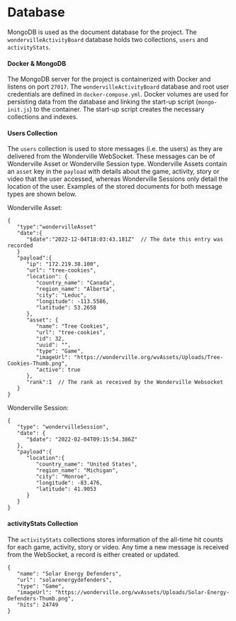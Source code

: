 # Database

MongoDB is used as the document database for the project. The `wondervilleActivityBoard` database holds two collections, `users` and `activityStats`.

#### Docker & MongoDB
The MongoDB server for the project is containerized with Docker and listens on port `27017`. The `wondervilleActivityBoard` database and root user credentials are defined in `docker-compose.yml`. Docker volumes are used for persisting data from the database and linking the start-up script (`mongo-init.js`) to the container. The start-up script creates the necessary collections and indexes.

#### Users Collection
The `users` collection is used to store messages (i.e. the users) as they are delivered from the Wonderville WebSocket. These messages can be of Wonderville Asset or Wonderville Session type. Wonderville Assets contain an `asset` key in the `payload` with details about the game, activity, story or video that the user accessed, whereas Wonderville Sessions only detail the location of the user. Examples of the stored documents for both message types are shown below.

Wonderville Asset:
```
{
   "type":"wondervilleAsset"
   "date":{
      "$date":"2022-12-04T18:03:43.181Z"  // The date this entry was recorded
   }
   "payload":{
      "ip": "172.219.38.100",
      "url": "tree-cookies",
      "location": {
         "country_name": "Canada",
         "region_name": "Alberta",
         "city": "Leduc",
         "longitude": -113.5586,
         "latitude": 53.2658
      },
      "asset": {
         "name": "Tree Cookies",
         "url": "tree-cookies",
         "id": 32,
         "uuid": "",
         "type": "Game",
         "imageUrl": "https://wonderville.org/wvAssets/Uploads/Tree-Cookies-Thumb.png",
         "active": true
      },
      "rank":1  // The rank as received by the Wonderville Websocket
   }
}
```

Wonderville Session:
```
{
   "type": "wondervilleSession",
   "date": {
      "$date": "2022-02-04T09:15:54.386Z"
   },
   "payload":{
      "location":{
         "country_name": "United States",
         "region_name": "Michigan",
         "city": "Monroe",
         "longitude": -83.476,
         "latitude": 41.9053
      }
   }
}
```

#### activityStats Collection
The `activityStats` collections stores information of the all-time hit counts for each game, activity, story or video. Any time a new message is received from the WebSocket, a record is either created or updated.

```
{
   "name": "Solar Energy Defenders",
   "url": "solarenergydefenders",
   "type": "Game",
   "imageUrl": "https://wonderville.org/wvAssets/Uploads/Solar-Energy-Defenders-Thumb.png",
   "hits": 24749
}
```
